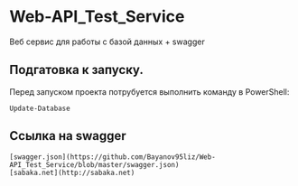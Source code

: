# Web-API_Test_Service
Веб сервис для работы с базой данных + swagger


## Подгатовка к запуску.

Перед запуском проекта потрубуется выполнить команду в PowerShell:
```
Update-Database
```

## Ссылка на swagger
```
[swagger.json](https://github.com/Bayanov95liz/Web-API_Test_Service/blob/master/swagger.json)
[sabaka.net](http://sabaka.net)
``````
